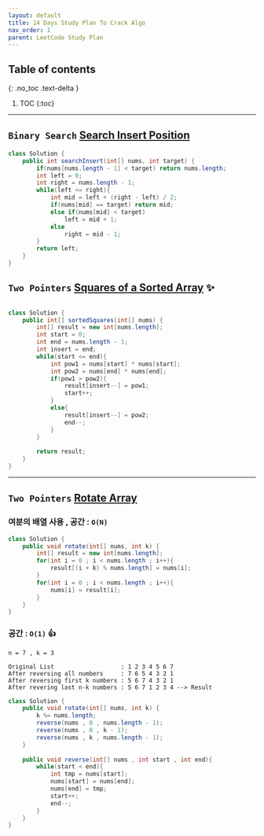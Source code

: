 ```yaml
---
layout: default
title: 14 Days Study Plan To Crack Algo
nav_order: 1
parent: LeetCode Study Plan
---
```

## Table of contents
{: .no_toc .text-delta }

1. TOC
{:toc}

---

## **`Binary Search` [Search Insert Position](https://leetcode.com/problems/search-insert-position/)**

```java
class Solution {
    public int searchInsert(int[] nums, int target) {
        if(nums[nums.length - 1] < target) return nums.length;
        int left = 0;
        int right = nums.length - 1;
        while(left <= right){
            int mid = left + (right - left) / 2;
            if(nums[mid] == target) return mid;
            else if(nums[mid] < target)
                left = mid + 1;
            else 
                right = mid - 1;
        }
        return left;
    }
}
```

## **`Two Pointers` [Squares of a Sorted Array](https://leetcode.com/problems/squares-of-a-sorted-array/)** ✨

```java

class Solution {
    public int[] sortedSquares(int[] nums) {
        int[] result = new int[nums.length];
        int start = 0;
        int end = nums.length - 1;
        int insert = end;
        while(start <= end){
            int pow1 = nums[start] * nums[start];
            int pow2 = nums[end] * nums[end];
            if(pow1 > pow2){
                result[insert--] = pow1;
                start++;
            }
            else{
                result[insert--] = pow2;
                end--;
            }
        }
        
        return result;
    }
}
```

***

## **`Two Pointers` [Rotate Array](https://leetcode.com/problems/rotate-array/submissions/)**

### 여분의 배열 사용 , 공간 : `O(N)`

```java
class Solution {
    public void rotate(int[] nums, int k) {
        int[] result = new int[nums.length];
        for(int i = 0 ; i < nums.length ; i++){
            result[(i + k) % nums.length] = nums[i];
        }
        for(int i = 0 ; i < nums.length ; i++){
            nums[i] = result[i];
        }
    }
}
```

### 공간 : `O(1)` 👍 

```
n = 7 , k = 3

Original List                   : 1 2 3 4 5 6 7
After reversing all numbers     : 7 6 5 4 3 2 1
After reversing first k numbers : 5 6 7 4 3 2 1
After revering last n-k numbers : 5 6 7 1 2 3 4 --> Result
```

```java
class Solution {
    public void rotate(int[] nums, int k) {
        k %= nums.length;
        reverse(nums , 0 , nums.length - 1);
        reverse(nums , 0 , k - 1);
        reverse(nums , k , nums.length - 1);
    }
    
    public void reverse(int[] nums , int start , int end){
        while(start < end){
            int tmp = nums[start];
            nums[start] = nums[end];
            nums[end] = tmp;
            start++;
            end--;
        }
    }
}
```